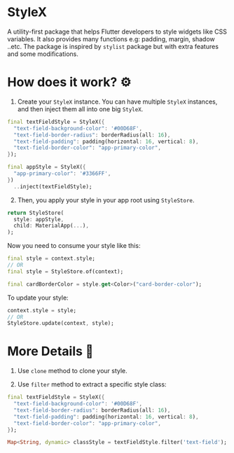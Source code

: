 # StyleX

A utility-first package that helps Flutter developers to style widgets like CSS variables. It also provides many functions e.g: padding, margin, shadow ..etc. The package is inspired by `stylist` package but with extra features and some modifications.

# How does it work? ⚙️

1. Create your `StyleX` instance. You can have multiple `StyleX` instances, and then inject them all into one big `StyleX`.

```dart
final textFieldStyle = StyleX({
  "text-field-background-color": '#00D68F',
  "text-field-border-radius": borderRadius(all: 16),
  "text-field-padding": padding(horizontal: 16, vertical: 8),
  "text-field-border-color": "app-primary-color",
});

final appStyle = StyleX({
  "app-primary-color": '#3366FF',
})
  ..inject(textFieldStyle);
```

2. Then, you apply your style in your app root using `StyleStore`.

```dart
return StyleStore(
  style: appStyle,
  child: MaterialApp(...),
);
```

Now you need to consume your style like this:

```dart
final style = context.style;
// OR
final style = StyleStore.of(context);

final cardBorderColor = style.get<Color>("card-border-color");
```

To update your style:

```dart
context.style = style;
// OR
StyleStore.update(context, style);
```

# More Details 📓

1. Use `clone` method to clone your style.

2. Use `filter` method to extract a specific style class:

```dart
final textFieldStyle = StyleX({
  "text-field-background-color": '#00D68F',
  "text-field-border-radius": borderRadius(all: 16),
  "text-field-padding": padding(horizontal: 16, vertical: 8),
  "text-field-border-color": "app-primary-color",
});

Map<String, dynamic> classStyle = textFieldStyle.filter('text-field');
```
